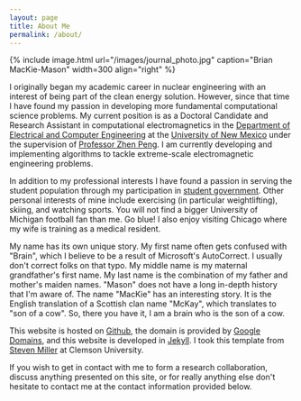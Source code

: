 ```yaml
---
layout: page
title: About Me
permalink: /about/
---
```


{% include image.html url="/images/journal_photo.jpg" caption="Brian MacKie-Mason" width=300 align="right" %}

I originally began my academic career in nuclear engineering with an interest of being part of the clean energy solution. However, since that time I have found my passion in developing more fundamental computational science problems. My current position is as a Doctoral Candidate and Research Assistant in computational electromagnetics in the [Department of Electrical and Computer Engineering](http://www.ece.unm.edu) at the [University of New Mexico](http://www.unm.edu) under the supervision of [Professor Zhen Peng](https://sites.google.com/site/zhenpeng11111/home). I am currently developing and implementing algorithms to tackle extreme-scale electromagnetic engineering problems.

In addition to my professional interests I have found a passion in serving the student population through my participation in [student government](http://gpsa.unm.edu). Other personal interests of mine include exercising (in particular weightlifting), skiing, and watching sports. You will not find a bigger University of Michigan football fan than me. Go blue! I also enjoy visiting Chicago where my wife is training as a medical resident.

My name has its own unique story. My first name often gets confused with "Brain", which I believe to be a result of Microsoft's AutoCorrect. I usually don't correct folks on that typo. My middle name is my maternal grandfather's first name. My last name is the combination of my father and mother's maiden names. "Mason" does not have a long in-depth history that I'm aware of. The name "MacKie" has an interesting story. It is the English translation of a Scottish clan name "McKay", which translates to "son of a cow". So, there you have it, I am a brain who is the son of a cow.

This website is hosted on [Github](http://www.github.com), the domain is provided by [Google Domains](http://domains.google), and this website is developed in [Jekyll](http://jekyllrb.com). I took this template from [Steven Miller](https://github.com/svmiller/steve-ngvb-jekyll-template) at Clemson University.

If you wish to get in contact with me to form a research collaboration, discuss anything presented on this site, or for really anything else don't hesitate to contact me at the contact information provided below.
